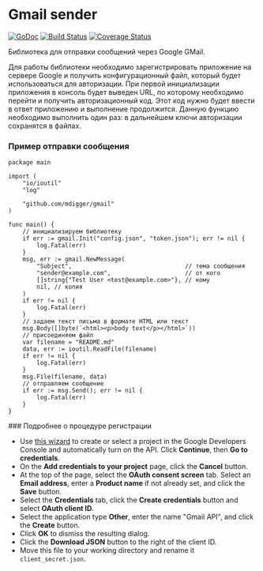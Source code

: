 # Gmail sender

[![GoDoc](https://godoc.org/github.com/mdigger/gmail?status.svg)](https://godoc.org/github.com/mdigger/gmail)
[![Build Status](https://travis-ci.org/mdigger/gmail.svg?branch=master)](https://travis-ci.org/mdigger/gmail)
[![Coverage Status](https://coveralls.io/repos/github/mdigger/gmail/badge.svg)](https://coveralls.io/github/mdigger/gmail?branch=master)

Библиотека для отправки сообщений через Google GMail.

Для работы библиотеки необходимо зарегистрировать приложение на сервере Google и получить конфигурационный файл, который будет использоваться для авторизации. При первой инициализации приложения в консоль будет выведен URL, по которому необходимо перейти и получить авторизационный код. Этот код нужно будет ввести в ответ приложению и выполнение продолжится. Данную функцию необходимо выполнить один раз: в дальнейшем ключи авторизации сохранятся в файлах.

### Пример отправки сообщения

	package main

	import (
		"io/ioutil"
		"log"

		"github.com/mdigger/gmail"
	)

	func main() {
		// инициализируем библиотеку
		if err := gmail.Init("config.json", "token.json"); err != nil {
			log.Fatal(err)
		}
		msg, err := gmail.NewMessage(
			"Subject",                                // тема сообщения
			"sender@example.com",                     // от кого
			[]string{"Test User <test@example.com>"}, // кому
			nil, // копия
		)
		if err != nil {
			log.Fatal(err)
		}
		// задаем текст письма в формате HTML или текст
		msg.Body([]byte(`<html><p>body text</p></html>`))
		// присоединяем файл
		var filename = "README.md"
		data, err := ioutil.ReadFile(filename)
		if err != nil {
			log.Fatal(err)
		}
		msg.File(filename, data)
		// отправляем сообщение
		if err := msg.Send(); err != nil {
			log.Fatal(err)
		}
	}


### Подробнее о процедуре регистрации

- Use [this wizard](https://console.developers.google.com/start/api?id=gmail) to create or select a project in the Google Developers Console and automatically turn on the API. Click **Continue**, then **Go to credentials**.
- On the **Add credentials to your project** page, click the **Cancel** button.
- At the top of the page, select the **OAuth consent screen** tab. Select an **Email address**, enter a **Product name** if not already set, and click the **Save** button.
- Select the **Credentials** tab, click the **Create credentials** button and select **OAuth client ID**.
- Select the application type **Other**, enter the name "Gmail API", and click the **Create** button.
- Click **OK** to dismiss the resulting dialog.
- Click the **Download JSON** button to the right of the client ID.
- Move this file to your working directory and rename it `client_secret.json`.
